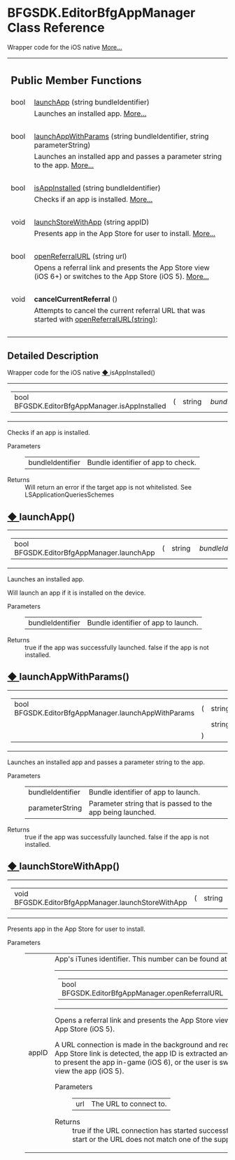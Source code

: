 # BFGSDK.EditorBfgAppManager Class Reference

<div class="contents"><p>Wrapper code for the iOS native <a class="el" href="#details">More...</a></p><table class="memberdecls"><tr class="heading"><td colspan="2"><h2 class="groupheader"><a id="pub-methods" name="pub-methods"></a> Public Member Functions</h2></td></tr><tr class="memitem:a417a5b02c8d9304d9b66330b8e617b89"><td class="memItemLeft" align="right" valign="top">bool&#160;</td><td class="memItemRight" valign="bottom"><a class="el" href="#a417a5b02c8d9304d9b66330b8e617b89">launchApp</a> (string bundleIdentifier)</td></tr><tr class="memdesc:a417a5b02c8d9304d9b66330b8e617b89"><td class="mdescLeft">&#160;</td><td class="mdescRight">Launches an installed app.  <a href="#a417a5b02c8d9304d9b66330b8e617b89">More...</a><br /></td></tr><tr class="separator:a417a5b02c8d9304d9b66330b8e617b89"><td class="memSeparator" colspan="2">&#160;</td></tr><tr class="memitem:ab39ffb6c52ab72b1fd824b3b1125658f"><td class="memItemLeft" align="right" valign="top">bool&#160;</td><td class="memItemRight" valign="bottom"><a class="el" href="#ab39ffb6c52ab72b1fd824b3b1125658f">launchAppWithParams</a> (string bundleIdentifier, string parameterString)</td></tr><tr class="memdesc:ab39ffb6c52ab72b1fd824b3b1125658f"><td class="mdescLeft">&#160;</td><td class="mdescRight">Launches an installed app and passes a parameter string to the app.  <a href="#ab39ffb6c52ab72b1fd824b3b1125658f">More...</a><br /></td></tr><tr class="separator:ab39ffb6c52ab72b1fd824b3b1125658f"><td class="memSeparator" colspan="2">&#160;</td></tr><tr class="memitem:a801e673b35214b46ea18deca4a4ce273"><td class="memItemLeft" align="right" valign="top">bool&#160;</td><td class="memItemRight" valign="bottom"><a class="el" href="#a801e673b35214b46ea18deca4a4ce273">isAppInstalled</a> (string bundleIdentifier)</td></tr><tr class="memdesc:a801e673b35214b46ea18deca4a4ce273"><td class="mdescLeft">&#160;</td><td class="mdescRight">Checks if an app is installed.  <a href="#a801e673b35214b46ea18deca4a4ce273">More...</a><br /></td></tr><tr class="separator:a801e673b35214b46ea18deca4a4ce273"><td class="memSeparator" colspan="2">&#160;</td></tr><tr class="memitem:a5fb4316c9d543dfb6e18b67e5a8a8152"><td class="memItemLeft" align="right" valign="top">void&#160;</td><td class="memItemRight" valign="bottom"><a class="el" href="#a5fb4316c9d543dfb6e18b67e5a8a8152">launchStoreWithApp</a> (string appID)</td></tr><tr class="memdesc:a5fb4316c9d543dfb6e18b67e5a8a8152"><td class="mdescLeft">&#160;</td><td class="mdescRight">Presents app in the App Store for user to install.  <a href="#a5fb4316c9d543dfb6e18b67e5a8a8152">More...</a><br /></td></tr><tr class="separator:a5fb4316c9d543dfb6e18b67e5a8a8152"><td class="memSeparator" colspan="2">&#160;</td></tr><tr class="memitem:a86e6bcded55dafcfc72c8a080beafff3"><td class="memItemLeft" align="right" valign="top">bool&#160;</td><td class="memItemRight" valign="bottom"><a class="el" href="#a86e6bcded55dafcfc72c8a080beafff3">openReferralURL</a> (string url)</td></tr><tr class="memdesc:a86e6bcded55dafcfc72c8a080beafff3"><td class="mdescLeft">&#160;</td><td class="mdescRight">Opens a referral link and presents the App Store view (iOS 6+) or switches to the App Store (iOS 5).  <a href="#a86e6bcded55dafcfc72c8a080beafff3">More...</a><br /></td></tr><tr class="separator:a86e6bcded55dafcfc72c8a080beafff3"><td class="memSeparator" colspan="2">&#160;</td></tr><tr class="memitem:a4ffd3bf6af5d16d20b88665bd74ee6e9"><td class="memItemLeft" align="right" valign="top"><a id="a4ffd3bf6af5d16d20b88665bd74ee6e9" name="a4ffd3bf6af5d16d20b88665bd74ee6e9"></a> void&#160;</td><td class="memItemRight" valign="bottom"><b>cancelCurrentReferral</b> ()</td></tr><tr class="memdesc:a4ffd3bf6af5d16d20b88665bd74ee6e9"><td class="mdescLeft">&#160;</td><td class="mdescRight">Attempts to cancel the current referral URL that was started with <a class="el" href="#a86e6bcded55dafcfc72c8a080beafff3" title="Opens a referral link and presents the App Store view (iOS 6+) or switches to the App Store (iOS 5).">openReferralURL(string)</a>: <br /></td></tr><tr class="separator:a4ffd3bf6af5d16d20b88665bd74ee6e9"><td class="memSeparator" colspan="2">&#160;</td></tr></table><a name="details" id="details"></a><h2 class="groupheader">Detailed Description</h2><div class="textblock"><p >Wrapper code for the iOS native <a class="el" href="#a801e673b35214b46ea18deca4a4ce273">&#9670;&nbsp;</a></span>isAppInstalled()</h2><div class="memitem"><div class="memproto"><table class="mlabels"><tr><td class="mlabels-left"><table class="memname"><tr><td class="memname">bool BFGSDK.EditorBfgAppManager.isAppInstalled </td><td>(</td><td class="paramtype">string&#160;</td><td class="paramname"><em>bundleIdentifier</em></td><td>)</td><td></td></tr></table></td><td class="mlabels-right"><span class="mlabels"><span class="mlabel">inline</span></span></td></tr></table></div><div class="memdoc"><p>Checks if an app is installed. </p><dl class="params"><dt>Parameters</dt><dd><table class="params"><tr><td class="paramname">bundleIdentifier</td><td>Bundle identifier of app to check.</td></tr></table></dd></dl><dl class="section return"><dt>Returns</dt><dd>Will return an error if the target app is not whitelisted. See LSApplicationQueriesSchemes</dd></dl></div></div><a id="a417a5b02c8d9304d9b66330b8e617b89" name="a417a5b02c8d9304d9b66330b8e617b89"></a><h2 class="memtitle"><span class="permalink"><a href="#a417a5b02c8d9304d9b66330b8e617b89">&#9670;&nbsp;</a></span>launchApp()</h2><div class="memitem"><div class="memproto"><table class="mlabels"><tr><td class="mlabels-left"><table class="memname"><tr><td class="memname">bool BFGSDK.EditorBfgAppManager.launchApp </td><td>(</td><td class="paramtype">string&#160;</td><td class="paramname"><em>bundleIdentifier</em></td><td>)</td><td></td></tr></table></td><td class="mlabels-right"><span class="mlabels"><span class="mlabel">inline</span></span></td></tr></table></div><div class="memdoc"><p>Launches an installed app. </p><p >Will launch an app if it is installed on the device. </p><dl class="params"><dt>Parameters</dt><dd><table class="params"><tr><td class="paramname">bundleIdentifier</td><td>Bundle identifier of app to launch.</td></tr></table></dd></dl><dl class="section return"><dt>Returns</dt><dd>true if the app was successfully launched. false if the app is not installed.</dd></dl></div></div><a id="ab39ffb6c52ab72b1fd824b3b1125658f" name="ab39ffb6c52ab72b1fd824b3b1125658f"></a><h2 class="memtitle"><span class="permalink"><a href="#ab39ffb6c52ab72b1fd824b3b1125658f">&#9670;&nbsp;</a></span>launchAppWithParams()</h2><div class="memitem"><div class="memproto"><table class="mlabels"><tr><td class="mlabels-left"><table class="memname"><tr><td class="memname">bool BFGSDK.EditorBfgAppManager.launchAppWithParams </td><td>(</td><td class="paramtype">string&#160;</td><td class="paramname"><em>bundleIdentifier</em>, </td></tr><tr><td class="paramkey"></td><td></td><td class="paramtype">string&#160;</td><td class="paramname"><em>parameterString</em>&#160;</td></tr><tr><td></td><td>)</td><td></td><td></td></tr></table></td><td class="mlabels-right"><span class="mlabels"><span class="mlabel">inline</span></span></td></tr></table></div><div class="memdoc"><p>Launches an installed app and passes a parameter string to the app. </p><dl class="params"><dt>Parameters</dt><dd><table class="params"><tr><td class="paramname">bundleIdentifier</td><td>Bundle identifier of app to launch.</td></tr><tr><td class="paramname">parameterString</td><td>Parameter string that is passed to the app being launched.</td></tr></table></dd></dl><dl class="section return"><dt>Returns</dt><dd>true if the app was successfully launched. false if the app is not installed.</dd></dl></div></div><a id="a5fb4316c9d543dfb6e18b67e5a8a8152" name="a5fb4316c9d543dfb6e18b67e5a8a8152"></a><h2 class="memtitle"><span class="permalink"><a href="#a5fb4316c9d543dfb6e18b67e5a8a8152">&#9670;&nbsp;</a></span>launchStoreWithApp()</h2><div class="memitem"><div class="memproto"><table class="mlabels"><tr><td class="mlabels-left"><table class="memname"><tr><td class="memname">void BFGSDK.EditorBfgAppManager.launchStoreWithApp </td><td>(</td><td class="paramtype">string&#160;</td><td class="paramname"><em>appID</em></td><td>)</td><td></td></tr></table></td><td class="mlabels-right"><span class="mlabels"><span class="mlabel">inline</span></span></td></tr></table></div><div class="memdoc"><p>Presents app in the App Store for user to install. </p><dl class="params"><dt>Parameters</dt><dd><table class="params"><tr><td class="paramname">appID</td><td>App's iTunes identifier. This number can be found at <a href="#a86e6bcded55dafcfc72c8a080beafff3">&#9670;&nbsp;</a></span>openReferralURL()</h2><div class="memitem"><div class="memproto"><table class="mlabels"><tr><td class="mlabels-left"><table class="memname"><tr><td class="memname">bool BFGSDK.EditorBfgAppManager.openReferralURL </td><td>(</td><td class="paramtype">string&#160;</td><td class="paramname"><em>url</em></td><td>)</td><td></td></tr></table></td><td class="mlabels-right"><span class="mlabels"><span class="mlabel">inline</span></span></td></tr></table></div><div class="memdoc"><p>Opens a referral link and presents the App Store view (iOS 6+) or switches to the App Store (iOS 5). </p><p >A URL connection is made in the background and redirects are followed. When an App Store link is detected, the app ID is extracted and an App Store view is used to present the app in-game (iOS 6), or the user is switched to the App Store to view the app (iOS 5). </p><dl class="params"><dt>Parameters</dt><dd><table class="params"><tr><td class="paramname">url</td><td>The URL to connect to.</td></tr></table></dd></dl><dl class="section return"><dt>Returns</dt><dd>true if the URL connection has started successfully. false if the URL failed to start or the URL does not match one of the supported referral domains.</dd></dl></div></div></div> 
